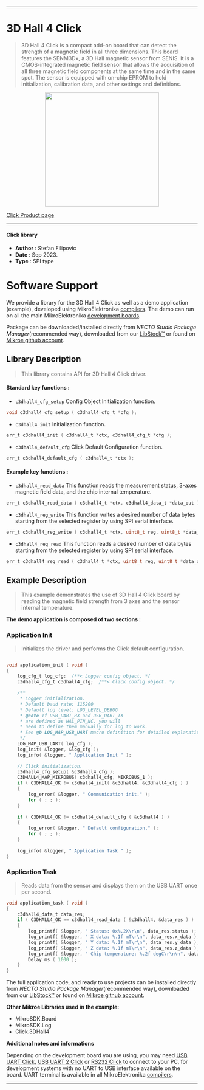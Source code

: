 
---
# 3D Hall 4 Click

> 3D Hall 4 Click is a compact add-on board that can detect the strength of a magnetic field in all three dimensions. This board features the SENM3Dx, a 3D Hall magnetic sensor from SENIS. It is a CMOS-integrated magnetic field sensor that allows the acquisition of all three magnetic field components at the same time and in the same spot. The sensor is equipped with on-chip EPROM to hold initialization, calibration data, and other settings and definitions.

<p align="center">
  <img src="https://download.mikroe.com/images/click_for_ide/3dhall4_click.png" height=300px>
</p>

[Click Product page](https://www.mikroe.com/3d-hall-4-click)

---


#### Click library

- **Author**        : Stefan Filipovic
- **Date**          : Sep 2023.
- **Type**          : SPI type


# Software Support

We provide a library for the 3D Hall 4 Click
as well as a demo application (example), developed using MikroElektronika
[compilers](https://www.mikroe.com/necto-studio).
The demo can run on all the main MikroElektronika [development boards](https://www.mikroe.com/development-boards).

Package can be downloaded/installed directly from *NECTO Studio Package Manager*(recommended way), downloaded from our [LibStock&trade;](https://libstock.mikroe.com) or found on [Mikroe github account](https://github.com/MikroElektronika/mikrosdk_click_v2/tree/master/clicks).

## Library Description

> This library contains API for 3D Hall 4 Click driver.

#### Standard key functions :

- `c3dhall4_cfg_setup` Config Object Initialization function.
```c
void c3dhall4_cfg_setup ( c3dhall4_cfg_t *cfg );
```

- `c3dhall4_init` Initialization function.
```c
err_t c3dhall4_init ( c3dhall4_t *ctx, c3dhall4_cfg_t *cfg );
```

- `c3dhall4_default_cfg` Click Default Configuration function.
```c
err_t c3dhall4_default_cfg ( c3dhall4_t *ctx );
```

#### Example key functions :

- `c3dhall4_read_data` This function reads the measurement status, 3-axes magnetic field data, and the chip internal temperature.
```c
err_t c3dhall4_read_data ( c3dhall4_t *ctx, c3dhall4_data_t *data_out );
```

- `c3dhall4_reg_write` This function writes a desired number of data bytes starting from the selected register by using SPI serial interface.
```c
err_t c3dhall4_reg_write ( c3dhall4_t *ctx, uint8_t reg, uint8_t *data_in, uint8_t len );
```

- `c3dhall4_reg_read` This function reads a desired number of data bytes starting from the selected register by using SPI serial interface.
```c
err_t c3dhall4_reg_read ( c3dhall4_t *ctx, uint8_t reg, uint8_t *data_out, uint8_t len );
```

## Example Description

> This example demonstrates the use of 3D Hall 4 Click board by reading the magnetic field strength from 3 axes and the sensor internal temperature.

**The demo application is composed of two sections :**

### Application Init

> Initializes the driver and performs the Click default configuration.

```c

void application_init ( void )
{
    log_cfg_t log_cfg;  /**< Logger config object. */
    c3dhall4_cfg_t c3dhall4_cfg;  /**< Click config object. */

    /** 
     * Logger initialization.
     * Default baud rate: 115200
     * Default log level: LOG_LEVEL_DEBUG
     * @note If USB_UART_RX and USB_UART_TX 
     * are defined as HAL_PIN_NC, you will 
     * need to define them manually for log to work. 
     * See @b LOG_MAP_USB_UART macro definition for detailed explanation.
     */
    LOG_MAP_USB_UART( log_cfg );
    log_init( &logger, &log_cfg );
    log_info( &logger, " Application Init " );

    // Click initialization.
    c3dhall4_cfg_setup( &c3dhall4_cfg );
    C3DHALL4_MAP_MIKROBUS( c3dhall4_cfg, MIKROBUS_1 );
    if ( C3DHALL4_OK != c3dhall4_init( &c3dhall4, &c3dhall4_cfg ) )
    {
        log_error( &logger, " Communication init." );
        for ( ; ; );
    }
    
    if ( C3DHALL4_OK != c3dhall4_default_cfg ( &c3dhall4 ) )
    {
        log_error( &logger, " Default configuration." );
        for ( ; ; );
    }
    
    log_info( &logger, " Application Task " );
}

```

### Application Task

> Reads data from the sensor and displays them on the USB UART once per second.

```c
void application_task ( void )
{
    c3dhall4_data_t data_res;
    if ( C3DHALL4_OK == c3dhall4_read_data ( &c3dhall4, &data_res ) )
    {
        log_printf( &logger, " Status: 0x%.2X\r\n", data_res.status );
        log_printf( &logger, " X data: %.1f mT\r\n", data_res.x_data );
        log_printf( &logger, " Y data: %.1f mT\r\n", data_res.y_data );
        log_printf( &logger, " Z data: %.1f mT\r\n", data_res.z_data );
        log_printf( &logger, " Chip temperature: %.2f degC\r\n\n", data_res.chip_temp );
        Delay_ms ( 1000 );
    }
}
```

The full application code, and ready to use projects can be installed directly from *NECTO Studio Package Manager*(recommended way), downloaded from our [LibStock&trade;](https://libstock.mikroe.com) or found on [Mikroe github account](https://github.com/MikroElektronika/mikrosdk_click_v2/tree/master/clicks).

**Other Mikroe Libraries used in the example:**

- MikroSDK.Board
- MikroSDK.Log
- Click.3DHall4

**Additional notes and informations**

Depending on the development board you are using, you may need
[USB UART Click](https://www.mikroe.com/usb-uart-click),
[USB UART 2 Click](https://www.mikroe.com/usb-uart-2-click) or
[RS232 Click](https://www.mikroe.com/rs232-click) to connect to your PC, for
development systems with no UART to USB interface available on the board. UART
terminal is available in all MikroElektronika
[compilers](https://shop.mikroe.com/compilers).

---

